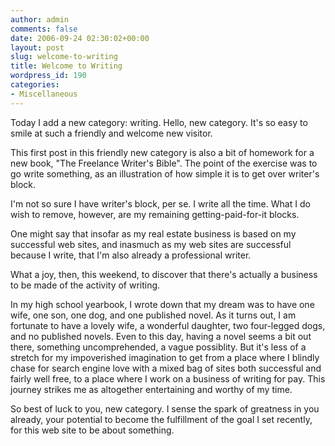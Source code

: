 ```yaml
---
author: admin
comments: false
date: 2006-09-24 02:30:02+00:00
layout: post
slug: welcome-to-writing
title: Welcome to Writing
wordpress_id: 190
categories:
- Miscellaneous
---
```


Today I add a new category: writing.   Hello, new category.  It's so easy to smile at such a friendly and welcome new visitor.

This first post in this friendly new category is also a bit of homework for a new book, "The Freelance Writer's Bible".  The point of the exercise was to go write something, as an illustration of how simple it is to get over writer's block.

I'm not so sure I have writer's block, per se.  I write all the time.  What I do wish to remove, however, are my remaining getting-paid-for-it blocks.

One might say that insofar as my real estate business is based on my successful web sites, and inasmuch as my web sites are successful because I write, that I'm also already a professional writer.

What a joy, then, this weekend, to discover that there's actually a business to be made of the activity of writing.

In my high school yearbook, I wrote down that my dream was to have one wife, one son, one dog, and one published novel.  As it turns out, I am fortunate to have a lovely wife, a wonderful daughter, two four-legged dogs, and no published novels.   Even to this day, having a novel seems a bit out there, something uncomprehended, a vague possiblity.   But it's less of a stretch for my impoverished imagination to get from a place where I blindly chase for search engine love with a mixed bag of sites both successful and fairly well free, to a place where I work on a business of writing for pay.  This journey strikes me as altogether entertaining and worthy of my time.

So best of luck to you, new category.  I sense the spark of greatness in you already, your potential to become the fulfillment of the goal I set recently, for this web site to be about something.
